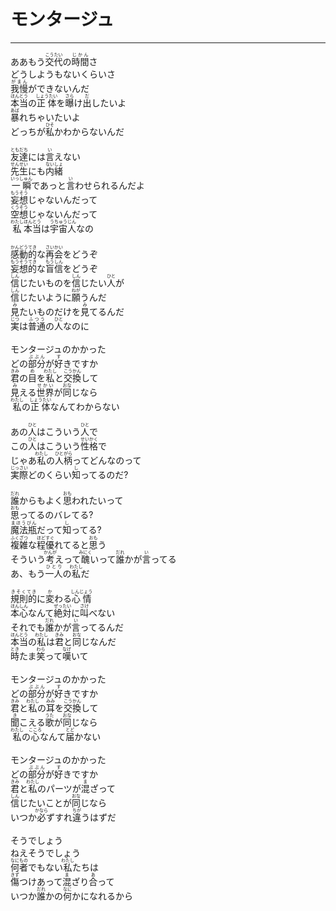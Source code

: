 # モンタージュ
---
<lyric>
ああもう<ruby>交代<rt>こうたい</rt></ruby>の<ruby>時間<rt>じかん</rt></ruby>さ<br/>
どうしようもないくらいさ<br/>
<ruby>我慢<rt>がまん</rt></ruby>ができないんだ<br/>
<ruby>本当<rt>ほんとう</rt></ruby>の<ruby>正体<rt>しょうたい</rt></ruby>を<ruby>曝<rt>さら</rt></ruby>け<ruby>出<rt>だ</rt></ruby>したいよ<br/>
<ruby>暴<rt>あば</rt></ruby>れちゃいたいよ<br/>
どっちが<ruby>私<rt>ひそ</rt></ruby>かわからないんだ<br/>
<br/>
<ruby>友達<rt>ともだち</rt></ruby>には<ruby>言<rt>い</rt></ruby>えない<br/>
<ruby>先生<rt>せんせい</rt></ruby>にも<ruby>内緒<rt>ないしょ</rt></ruby><br/>
<ruby>一瞬<rt>いっしゅん</rt></ruby>であっと<ruby>言<rt>い</rt></ruby>わせられるんだよ<br/>
<ruby>妄想<rt>もうそう</rt></ruby>じゃないんだって<br/>
<ruby>空想<rt>くうそう</rt></ruby>じゃないんだって<br/>
<ruby>私<rt>わたし</rt></ruby><ruby>本当<rt>ほんとう</rt></ruby>は<ruby>宇宙人<rt>うちゅうじん</rt></ruby>なの<br/>
<br/>
<ruby>感動的<rt>かんどうてき</rt></ruby>な<ruby>再会<rt>さいかい</rt></ruby>をどうぞ<br/>
<ruby>妄想的<rt>もうそうてき</rt></ruby>な<ruby>盲信<rt>もうしん</rt></ruby>をどうぞ<br/>
<ruby>信<rt>しん</rt></ruby>じたいものを<ruby>信<rt>しん</rt></ruby>じたい<ruby>人<rt>ひと</rt></ruby>が<br/>
<ruby>信<rt>しん</rt></ruby>じたいように<ruby>願<rt>ねが</rt></ruby>うんだ<br/>
<ruby>見<rt>み</rt></ruby>たいものだけを<ruby>見<rt>み</rt></ruby>てるんだ<br/>
<ruby>実<rt>じつ</rt></ruby>は<ruby>普通<rt>ふつう</rt></ruby>の<ruby>人<rt>ひと</rt></ruby>なのに<br/>
<br/>
モンタージュのかかった<br/>
どの<ruby>部分<rt>ぶぶん</rt></ruby>が<ruby>好<rt>す</rt></ruby>きですか<br/>
<ruby>君<rt>きみ</rt></ruby>の<ruby>目<rt>め</rt></ruby>を<ruby>私<rt>わたし</rt></ruby>と<ruby>交換<rt>こうかん</rt></ruby>して<br/>
<ruby>見<rt>み</rt></ruby>える<ruby>世界<rt>せかい</rt></ruby>が<ruby>同<rt>おな</rt></ruby>じなら<br/>
<ruby>私<rt>わたし</rt></ruby>の<ruby>正体<rt>しょうたい</rt></ruby>なんてわからない<br/>
<br/>
あの<ruby>人<rt>ひと</rt></ruby>はこういう<ruby>人<rt>ひと</rt></ruby>で<br/>
この<ruby>人<rt>ひと</rt></ruby>はこういう<ruby>性格<rt>せいかく</rt></ruby>で<br/>
じゃあ<ruby>私<rt>わたし</rt></ruby>の<ruby>人柄<rt>ひとがら</rt></ruby>ってどんなのって<br/>
<ruby>実際<rt>じっさい</rt></ruby>どのくらい<ruby>知<rt>し</rt></ruby>ってるのだ?<br/>
<br/>
<ruby>誰<rt>だれ</rt></ruby>からもよく<ruby>思<rt>おも</rt></ruby>われたいって<br/>
<ruby>思<rt>おも</rt></ruby>ってるのバレてる?<br/>
<ruby>魔法瓶<rt>まほうびん</rt></ruby>だって<ruby>知<rt>し</rt></ruby>ってる?<br/>
<ruby>複雑<rt>ふくざつ</rt></ruby>な<ruby>程<rt>ほど</rt></ruby><ruby>優<rt>すぐ</rt></ruby>れてると<ruby>思<rt>おも</rt></ruby>う<br/>
そういう<ruby>考<rt>かんが</rt></ruby>えって<ruby>醜<rt>みにく</rt></ruby>いって<ruby>誰<rt>だれ</rt></ruby>かが<ruby>言<rt>い</rt></ruby>ってる<br/>
あ、もう<ruby>一人<rt>ひとり</rt></ruby>の<ruby>私<rt>わたし</rt></ruby>だ<br/>
<br/>
<ruby>規則的<rt>きそくてき</rt></ruby>に<ruby>変<rt>か</rt></ruby>わる<ruby>心情<rt>しんじょう</rt></ruby><br/>
<ruby>本心<rt>ほんしん</rt></ruby>なんて<ruby>絶対<rt>ぜったい</rt></ruby>に<ruby>叫<rt>さけ</rt></ruby>べない<br/>
それでも<ruby>誰<rt>だれ</rt></ruby>かが<ruby>言<rt>い</rt></ruby>ってるんだ<br/>
<ruby>本当<rt>ほんとう</rt></ruby>の<ruby>私<rt>わたし</rt></ruby>は<ruby>君<rt>きみ</rt></ruby>と<ruby>同<rt>おな</rt></ruby>じなんだ<br/>
<ruby>時<rt>とき</rt></ruby>たま<ruby>笑<rt>わら</rt></ruby>って<ruby>嘆<rt>なげ</rt></ruby>いて<br/>
<br/>
モンタージュのかかった<br/>
どの<ruby>部分<rt>ぶぶん</rt></ruby>が<ruby>好<rt>す</rt></ruby>きですか<br/>
<ruby>君<rt>きみ</rt></ruby>と<ruby>私<rt>わたし</rt></ruby>の<ruby>耳<rt>みみ</rt></ruby>を<ruby>交換<rt>こうかん</rt></ruby>して<br/>
<ruby>聞<rt>き</rt></ruby>こえる<ruby>歌<rt>うた</rt></ruby>が<ruby>同<rt>おな</rt></ruby>じなら<br/>
<ruby>私<rt>わたし</rt></ruby>の<ruby>心<rt>こころ</rt></ruby>なんて<ruby>届<rt>とど</rt></ruby>かない<br/>
<br/>
モンタージュのかかった<br/>
どの<ruby>部分<rt>ぶぶん</rt></ruby>が<ruby>好<rt>す</rt></ruby>きですか<br/>
<ruby>君<rt>きみ</rt></ruby>と<ruby>私<rt>わたし</rt></ruby>のパーツが<ruby>混<rt>ま</rt></ruby>ざって<br/>
<ruby>信<rt>しん</rt></ruby>じたいことが<ruby>同<rt>おな</rt></ruby>じなら<br/>
いつか<ruby>必<rt>かなら</rt></ruby>ずすれ<ruby>違<rt>ちが</rt></ruby>うはずだ<br/>
<br/>
そうでしょう<br/>
ねえそうでしょう<br/>
<ruby>何者<rt>なにもの</rt></ruby>でもない<ruby>私<rt>わたし</rt></ruby>たちは<br/>
<ruby>傷<rt>きず</rt></ruby>つけあって<ruby>混<rt>ま</rt></ruby>ざり<ruby>合<rt>あ</rt></ruby>って<br/>
いつか<ruby>誰<rt>だれ</rt></ruby>かの<ruby>何<rt>なに</rt></ruby>かになれるから<br/>
</lyric>
